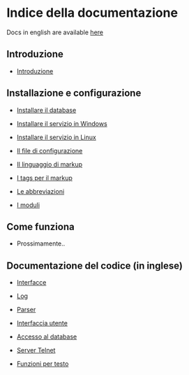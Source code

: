 # Indice della documentazione

Docs in english are available [here](en/index.md)

## Introduzione

- [Introduzione](intro.md)
   
## Installazione e configurazione

- [Installare il database](database.md)
	
- [Installare il servizio in Windows](windows.md)
	
- [Installare il servizio in Linux](linux.md)
	
- [Il file di configurazione](config.md)
	
- [Il linguaggio di markup](markup.md)

- [I tags per il markup](tags.md)
	
- [Le abbreviazioni](entities.md)
	
- [I moduli](modules.md)

## Come funziona

- Prossimamente..

## Documentazione del codice (in inglese)

- [Interfacce](code/BBS.Interfaces.md)

- [Log](code/BBS.Logger.md)

- [Parser](code/BBS.Parser.md)

- [Interfaccia utente](code/BBS.UI.md)

- [Accesso al database](code/BBS.DataTier.md)

- [Server Telnet](code/Casasoft.TCPServer.md)

- [Funzioni per testo](code/Casasoft.Texthelpers.md)



